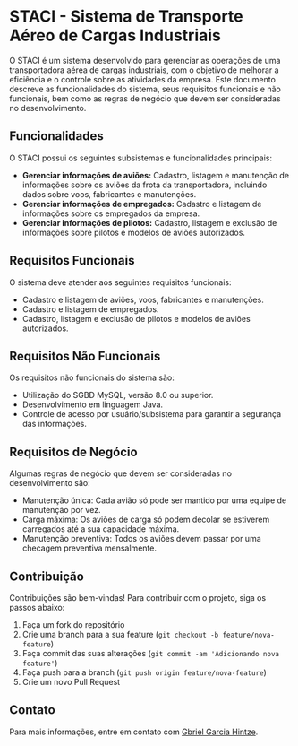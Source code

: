 # STACI - Sistema de Transporte Aéreo de Cargas Industriais

O STACI é um sistema desenvolvido para gerenciar as operações de uma transportadora aérea de cargas industriais, com o objetivo de melhorar a eficiência e o controle sobre as atividades da empresa. Este documento descreve as funcionalidades do sistema, seus requisitos funcionais e não funcionais, bem como as regras de negócio que devem ser consideradas no desenvolvimento.

## Funcionalidades

O STACI possui os seguintes subsistemas e funcionalidades principais:

- **Gerenciar informações de aviões:** Cadastro, listagem e manutenção de informações sobre os aviões da frota da transportadora, incluindo dados sobre voos, fabricantes e manutenções.
- **Gerenciar informações de empregados:** Cadastro e listagem de informações sobre os empregados da empresa.
- **Gerenciar informações de pilotos:** Cadastro, listagem e exclusão de informações sobre pilotos e modelos de aviões autorizados.

## Requisitos Funcionais

O sistema deve atender aos seguintes requisitos funcionais:

- Cadastro e listagem de aviões, voos, fabricantes e manutenções.
- Cadastro e listagem de empregados.
- Cadastro, listagem e exclusão de pilotos e modelos de aviões autorizados.

## Requisitos Não Funcionais

Os requisitos não funcionais do sistema são:

- Utilização do SGBD MySQL, versão 8.0 ou superior.
- Desenvolvimento em linguagem Java.
- Controle de acesso por usuário/subsistema para garantir a segurança das informações.

## Requisitos de Negócio

Algumas regras de negócio que devem ser consideradas no desenvolvimento são:

- Manutenção única: Cada avião só pode ser mantido por uma equipe de manutenção por vez.
- Carga máxima: Os aviões de carga só podem decolar se estiverem carregados até a sua capacidade máxima.
- Manutenção preventiva: Todos os aviões devem passar por uma checagem preventiva mensalmente.

## Contribuição

Contribuições são bem-vindas! Para contribuir com o projeto, siga os passos abaixo:

1. Faça um fork do repositório
2. Crie uma branch para a sua feature (`git checkout -b feature/nova-feature`)
3. Faça commit das suas alterações (`git commit -am 'Adicionando nova feature'`)
4. Faça push para a branch (`git push origin feature/nova-feature`)
5. Crie um novo Pull Request

## Contato

Para mais informações, entre em contato com [Gbriel Garcia Hintze](mailto:gabrielandgarcia@gmail.com).

